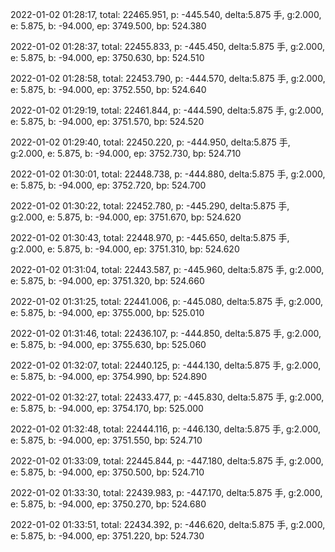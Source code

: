 2022-01-02 01:28:17, total: 22465.951, p: -445.540, delta:5.875 手, g:2.000, e: 5.875, b: -94.000, ep: 3749.500, bp: 524.380

2022-01-02 01:28:37, total: 22455.833, p: -445.450, delta:5.875 手, g:2.000, e: 5.875, b: -94.000, ep: 3750.630, bp: 524.510

2022-01-02 01:28:58, total: 22453.790, p: -444.570, delta:5.875 手, g:2.000, e: 5.875, b: -94.000, ep: 3752.550, bp: 524.640

2022-01-02 01:29:19, total: 22461.844, p: -444.590, delta:5.875 手, g:2.000, e: 5.875, b: -94.000, ep: 3751.570, bp: 524.520

2022-01-02 01:29:40, total: 22450.220, p: -444.950, delta:5.875 手, g:2.000, e: 5.875, b: -94.000, ep: 3752.730, bp: 524.710

2022-01-02 01:30:01, total: 22448.738, p: -444.880, delta:5.875 手, g:2.000, e: 5.875, b: -94.000, ep: 3752.720, bp: 524.700

2022-01-02 01:30:22, total: 22452.780, p: -445.290, delta:5.875 手, g:2.000, e: 5.875, b: -94.000, ep: 3751.670, bp: 524.620

2022-01-02 01:30:43, total: 22448.970, p: -445.650, delta:5.875 手, g:2.000, e: 5.875, b: -94.000, ep: 3751.310, bp: 524.620

2022-01-02 01:31:04, total: 22443.587, p: -445.960, delta:5.875 手, g:2.000, e: 5.875, b: -94.000, ep: 3751.320, bp: 524.660

2022-01-02 01:31:25, total: 22441.006, p: -445.080, delta:5.875 手, g:2.000, e: 5.875, b: -94.000, ep: 3755.000, bp: 525.010

2022-01-02 01:31:46, total: 22436.107, p: -444.850, delta:5.875 手, g:2.000, e: 5.875, b: -94.000, ep: 3755.630, bp: 525.060

2022-01-02 01:32:07, total: 22440.125, p: -444.130, delta:5.875 手, g:2.000, e: 5.875, b: -94.000, ep: 3754.990, bp: 524.890

2022-01-02 01:32:27, total: 22433.477, p: -445.830, delta:5.875 手, g:2.000, e: 5.875, b: -94.000, ep: 3754.170, bp: 525.000

2022-01-02 01:32:48, total: 22444.116, p: -446.130, delta:5.875 手, g:2.000, e: 5.875, b: -94.000, ep: 3751.550, bp: 524.710

2022-01-02 01:33:09, total: 22445.844, p: -447.180, delta:5.875 手, g:2.000, e: 5.875, b: -94.000, ep: 3750.500, bp: 524.710

2022-01-02 01:33:30, total: 22439.983, p: -447.170, delta:5.875 手, g:2.000, e: 5.875, b: -94.000, ep: 3750.270, bp: 524.680

2022-01-02 01:33:51, total: 22434.392, p: -446.620, delta:5.875 手, g:2.000, e: 5.875, b: -94.000, ep: 3751.220, bp: 524.730
